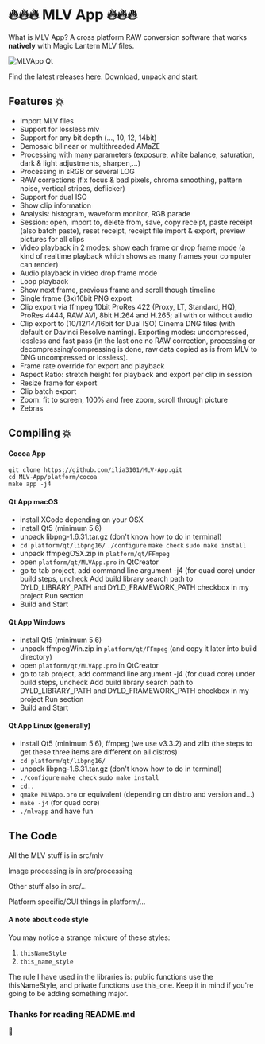 # :fire::fire::fire: MLV App :fire::fire::fire:
What is MLV App? A cross platform RAW conversion software that works **natively** with Magic Lantern MLV files.

![MLVApp Qt](https://image.ibb.co/hteCf6/Bildschirmfoto.png)

Find the latest releases [here](https://ilia3101.github.io/MLV-App/). Download, unpack and start.

## Features :collision:
- Import MLV files
- Support for lossless mlv
- Support for any bit depth (…, 10, 12, 14bit)
- Demosaic bilinear or multithreaded AMaZE
- Processing with many parameters (exposure, white balance, saturation, dark & light adjustments, sharpen,…)
- Processing in sRGB or several LOG
- RAW corrections (fix focus & bad pixels, chroma smoothing, pattern noise, vertical stripes, deflicker)
- Support for dual ISO
- Show clip information
- Analysis: histogram, waveform monitor, RGB parade
- Session: open, import to, delete from, save, copy receipt, paste receipt (also batch paste), reset receipt, receipt file import & export, preview pictures for all clips
- Video playback in 2 modes: show each frame or drop frame mode (a kind of realtime playback which shows as many frames your computer can render)
- Audio playback in video drop frame mode
- Loop playback
- Show next frame, previous frame and scroll though timeline
- Single frame (3x)16bit PNG export
- Clip export via ffmpeg 10bit ProRes 422 (Proxy, LT, Standard, HQ), ProRes 4444, RAW AVI, 8bit H.264 and H.265; all with or without audio
- Clip export to (10/12/14/16bit for Dual ISO) Cinema DNG files (with default or Davinci Resolve naming). Exporting modes: uncompressed, lossless and fast pass (in the last one no RAW correction, processing or decompressing/compressing is done, raw data copied as is from MLV to DNG uncompressed or lossless).
- Frame rate override for export and playback
- Aspect Ratio: stretch height for playback and export per clip in session
- Resize frame for export
- Clip batch export
- Zoom: fit to screen, 100% and free zoom, scroll through picture
- Zebras

## Compiling :collision:
#### Cocoa App
```
git clone https://github.com/ilia3101/MLV-App.git
cd MLV-App/platform/cocoa
make app -j4
```

#### Qt App macOS
- install XCode depending on your OSX
- install Qt5 (minimum 5.6)
- unpack libpng-1.6.31.tar.gz (don't know how to do in terminal)
- `cd platform/qt/libpng16/` `./configure`    `make check`     `sudo make install`
- unpack ffmpegOSX.zip in `platform/qt/FFmpeg`
- open `platform/qt/MLVApp.pro` in QtCreator
- go to tab project, add command line argument -j4 (for quad core) under build steps, uncheck Add build library search path to DYLD_LIBRARY_PATH and DYLD_FRAMEWORK_PATH checkbox in my project Run section
- Build and Start

#### Qt App Windows
- install Qt5 (minimum 5.6)
- unpack ffmpegWin.zip in `platform/qt/FFmpeg` (and copy it later into build directory)
- open `platform/qt/MLVApp.pro` in QtCreator
- go to tab project, add command line argument -j4 (for quad core) under build steps, uncheck Add build library search path to DYLD_LIBRARY_PATH and DYLD_FRAMEWORK_PATH checkbox in my project Run section
- Build and Start

#### Qt App Linux (generally)
- install Qt5 (minimum 5.6), ffmpeg (we use v3.3.2) and zlib (the steps to get these three items are different on all distros)
- `cd platform/qt/libpng16/`
- unpack libpng-1.6.31.tar.gz (don't know how to do in terminal)
- `./configure`    `make check`     `sudo make install`
- `cd..`
- `qmake MLVApp.pro` or equivalent (depending on distro and version and...)
- `make -j4` (for quad core)
- `./mlvapp` and have fun

## The Code
All the MLV stuff is in src/mlv

Image processing is in src/processing

Other stuff also in src/...

Platform specific/GUI things in platform/...

#### A note about code style
You may notice a strange mixture of these styles: 
1. `thisNameStyle`
2. `this_name_style`

The rule I have used in the libraries is: public functions use the thisNameStyle, and private functions use this_one.
Keep it in mind if you're going to be adding something major.

### Thanks for reading README.md

:frog:
